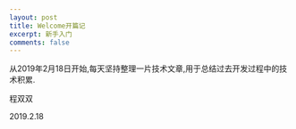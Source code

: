 ```yaml
---
layout: post
title: Welcome开篇记
excerpt: 新手入门
comments: false
---
```




从2019年2月18日开始,每天坚持整理一片技术文章,用于总结过去开发过程中的技术积累.

程双双

2019.2.18


